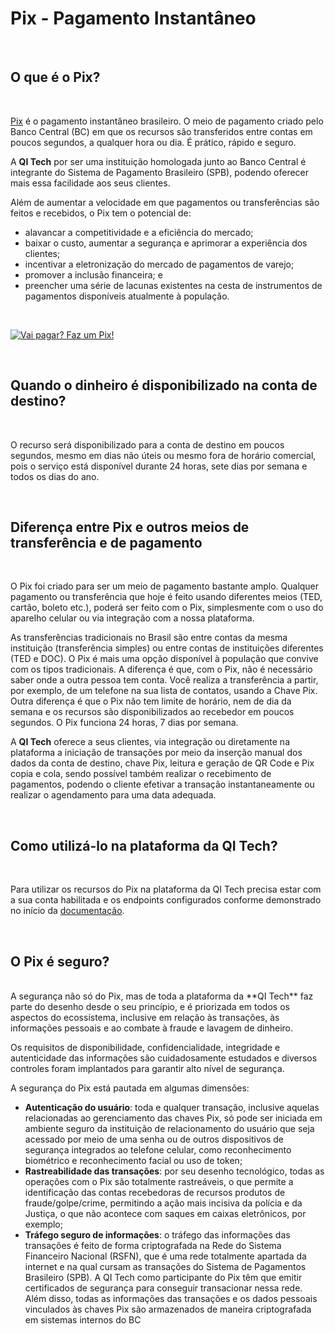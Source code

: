 # Pix - Pagamento Instantâneo

<br>

## O que é o Pix?
<br>

[Pix](https://www.bcb.gov.br/estabilidadefinanceira/pix) é o pagamento instantâneo brasileiro. O meio de pagamento criado pelo Banco Central (BC) em que os recursos são transferidos entre contas em poucos segundos, a qualquer hora ou dia. É prático, rápido e seguro. 

A **QI Tech** por ser uma instituição homologada junto ao Banco Central é integrante do Sistema de Pagamento
Brasileiro (SPB), podendo oferecer mais essa facilidade aos seus clientes.

Além de aumentar a velocidade em que pagamentos ou transferências são feitos e recebidos, o Pix tem o potencial de:

 - alavancar a competitividade e a eficiência do mercado;
 - baixar o custo, aumentar a segurança e aprimorar a experiência dos clientes;
 - incentivar a eletronização do mercado de pagamentos de varejo;
 - promover a inclusão financeira; e
 - preencher uma série de lacunas existentes na cesta de instrumentos de pagamentos disponíveis atualmente à população.

<br> 

[![Vai pagar? Faz um Pix!](https://img.youtube.com/vi/ar-ynWFzEGs/mqdefault.jpg)](https://www.youtube.com/watch?v=ar-ynWFzEGs&feature=emb_imp_woyt)

<br>

## Quando o dinheiro é disponibilizado na conta de destino?
<br>

O recurso será disponibilizado para a conta de destino em poucos segundos, 
mesmo em dias não úteis ou mesmo fora de horário comercial, pois o serviço está disponível durante 24 horas, sete dias por semana e todos os dias do ano.


<br>

## Diferença entre Pix e outros meios de transferência e de pagamento
<br>

O Pix foi criado para ser um meio de pagamento bastante amplo. 
Qualquer pagamento ou transferência que hoje é feito usando diferentes meios
(TED, cartão, boleto etc.), poderá ser feito com o Pix, 
simplesmente com o uso do aparelho celular ou via integração com a nossa plataforma.

As transferências tradicionais no Brasil são entre contas da mesma instituição 
(transferência simples) ou entre contas de instituições diferentes (TED e DOC). 
O Pix é mais uma opção disponível à população que convive com os tipos tradicionais. 
A diferença é que, com o Pix, não é necessário saber onde a outra pessoa tem conta. 
Você realiza a transferência a partir, por exemplo, de um telefone na sua lista de contatos, 
usando a Chave Pix. Outra diferença é que o Pix não tem limite de horário, nem de dia da 
semana e os recursos são disponibilizados ao recebedor em poucos segundos. 
O Pix funciona 24 horas, 7 dias por semana.

 A **QI Tech** oferece a seus clientes, via integração ou diretamente na plataforma 
 a iniciação de transações por meio da inserção manual dos dados da conta de destino, 
 chave Pix, leitura e geração de QR Code e Pix copia e cola, 
 sendo possível também realizar o recebimento de pagamentos, podendo o cliente
 efetivar a transação instantaneamente ou realizar o agendamento para uma data adequada.

<br>

## Como utilizá-lo na plataforma da QI Tech?
<br>

Para utilizar os recursos do Pix na plataforma da QI Tech precisa estar com a sua conta habilitada e os endpoints configurados conforme demonstrado no início da [documentação](?0111).

<br>

## O Pix é seguro?
<br>
A segurança não só do Pix, mas de toda a plataforma da **QI Tech** faz parte do desenho desde o seu princípio, e é priorizada 
em todos os aspectos do ecossistema, inclusive em relação às transações, às informações pessoais e ao combate à fraude e 
lavagem de dinheiro. 

Os requisitos de disponibilidade, confidencialidade, integridade e autenticidade das informações são cuidadosamente 
estudados e diversos controles foram implantados para garantir alto nível de segurança.

A segurança do Pix está pautada em algumas dimensões:


 - **Autenticação do usuário**: toda e qualquer transação, inclusive aquelas relacionadas ao gerenciamento das chaves Pix, 
só pode ser iniciada em ambiente seguro da instituição de relacionamento do usuário que seja acessado por meio de 
uma senha ou de outros dispositivos de segurança integrados ao telefone celular, como reconhecimento biométrico e 
reconhecimento facial ou uso de token;
 - **Rastreabilidade das transações**: por seu desenho tecnológico, todas as operações com o Pix são totalmente rastreáveis, 
o que permite a identificação das contas recebedoras de recursos produtos de fraude/golpe/crime, permitindo a ação mais 
incisiva da polícia e da Justiça, o que não acontece com saques em caixas eletrônicos, por exemplo;
 - **Tráfego seguro de informações**: o tráfego das informações das transações é feito de forma criptografada na 
Rede do Sistema Financeiro Nacional (RSFN), que é uma rede totalmente apartada da internet e 
na qual cursam as transações do Sistema de Pagamentos Brasileiro (SPB). A QI Tech como participante do Pix têm que 
emitir certificados de segurança para conseguir transacionar nessa rede. Além disso, todas as informações das 
transações e os dados pessoais vinculados às chaves Pix são armazenados de maneira criptografada em sistemas internos do BC


<br>